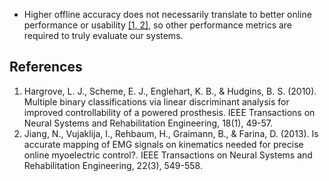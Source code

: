 - Higher offline accuracy does not necessarily translate to better online performance or usability [[1, 2]](##References), so other performance metrics are required to truly evaluate our systems. 


## References

1. Hargrove, L. J., Scheme, E. J., Englehart, K. B., & Hudgins, B. S. (2010). Multiple binary classifications via linear discriminant analysis for improved controllability of a powered prosthesis. IEEE Transactions on Neural Systems and Rehabilitation Engineering, 18(1), 49-57.
2.  Jiang, N., Vujaklija, I., Rehbaum, H., Graimann, B., & Farina, D. (2013). Is accurate mapping of EMG signals on kinematics needed for precise online myoelectric control?. IEEE Transactions on Neural Systems and Rehabilitation Engineering, 22(3), 549-558.